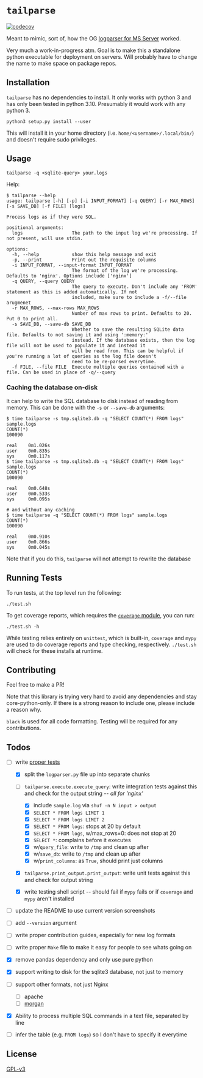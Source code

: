# `tailparse`

[![codecov](https://codecov.io/gh/valexandersaulys/tailparse/branch/master/graph/badge.svg)](https://codecov.io/gh/valexandersaulys/tailparse)

Meant to mimic, sort of, how the OG [logparser for MS
Server](https://en.wikipedia.org/wiki/Logparser) worked. 

Very much a work-in-progress atm. Goal is to make this a standalone
python executable for deployment on servers. Will probably have to
change the name to make space on package repos. 

## Installation

`tailparse` has no dependencies to install. It only works with
python 3 and has only been tested in python 3.10. Presumably it would
work with any python 3. 
```
python3 setup.py install --user
```

This will install it in your home directory
(i.e. `home/<username>/.local/bin/`) and doesn't require sudo
privileges. 


## Usage

`tailparse -q <sqlite-query> your.logs`

Help:
```
$ tailparse --help
usage: tailparse [-h] [-p] [-i INPUT_FORMAT] [-q QUERY] [-r MAX_ROWS] [-s SAVE_DB] [-f FILE] [logs]

Process logs as if they were SQL.

positional arguments:
  logs                  The path to the input log we're processing. If not present, will use stdin.

options:
  -h, --help            show this help message and exit
  -p, --print           Print out the requisite columns
  -i INPUT_FORMAT, --input-format INPUT_FORMAT
                        The format of the log we're processing. Defaults to 'nginx'. Options include ['nginx']
  -q QUERY, --query QUERY
                        The query to execute. Don't include any 'FROM' statement as this is added automatically. If not
                        included, make sure to include a -f/--file arugmenet
  -r MAX_ROWS, --max-rows MAX_ROWS
                        Number of max rows to print. Defaults to 20. Put 0 to print all.
  -s SAVE_DB, --save-db SAVE_DB
                        Whether to save the resulting SQLite data file. Defaults to not saving it and using ':memory:'
                        instead. If the database exists, then the log file will not be used to populate it and instead it
                        will be read from. This can be helpful if you're running a lot of queries as the log file doesn't
                        need to be re-parsed everytime.
  -f FILE, --file FILE  Execute multiple queries contained with a file. Can be used in place of -q/--query
```


### Caching the database on-disk

It can help to write the SQL database to disk instead of reading from
memory. This can be done with the `-s` or `--save-db` arguments:
```
$ time tailparse -s tmp.sqlite3.db -q "SELECT COUNT(*) FROM logs" sample.logs
COUNT(*)
100090

real    0m1.026s
user    0m0.835s
sys     0m0.117s
$ time tailparse -s tmp.sqlite3.db -q "SELECT COUNT(*) FROM logs" sample.logs
COUNT(*)
100090

real    0m0.648s
user    0m0.533s
sys     0m0.095s

# and without any caching
$ time tailparse -q "SELECT COUNT(*) FROM logs" sample.logs
COUNT(*)
100090

real    0m0.910s
user    0m0.866s
sys     0m0.045s
```

Note that if you do this, `tailparse` will not attempt to rewrite the database


## Running Tests

To run tests, at the top level run the following:
```
./test.sh
```

To get coverage reports, which requires the [`coverage`
module](https://coverage.readthedocs.io/en/6.5.0/), you can run:
```
./test.sh -h
```

While testing relies entirely on `unittest`, which is built-in,
`coverage` and `mypy` are used to do coverage reports and type
checking, respectively. `./test.sh` will check for these installs at
runtime.  


## Contributing

Feel free to make a PR! 

Note that this library is trying very hard to avoid any dependencies
and stay core-python-only. If there is a strong reason to include one,
please include a reason why.  

`black` is used for all code formatting. Testing will be required for
any contributions. 


## Todos  
  
+ [ ] write [proper
      tests](https://docs.python.org/3/library/unittest.html) 
      
  + [X] split the `logparser.py` file up into separate chunks 
  
  + [ ] `tailparse.execute.execute_query`: write integration tests
        against this and check for the output string -- _all for 'nginx'_
        
    + [x] include `sample.log` via `shuf -n N input > output`
    + [x] `SELECT * FROM logs LIMIT 1`
    + [x] `SELECT * FROM logs LIMIT 2`
    + [x] `SELECT * FROM logs`: stops at 20 by default
    + [x] `SELECT * FROM logs`, w/max_rows=0: does not stop at 20
    + [x] `SELECT *`: complains before it executes
    + [x] w/`query_file`: write to `/tmp` and clean up after
    + [x] w/`save_db`: write to `/tmp` and clean up after
    + [x] w/`print_columns`: as `True`, should print just columns
    
  + [x] `tailparse.print_output.print_output`: write unit tests
        against this and check for output string
        
  + [x] write testing shell script -- should fail if `mypy` fails or
        if `coverage` and `mypy` aren't installed

+ [ ] update the README to use current version screenshots

+ [ ] add `--version` argument

+ [ ] write proper contribution guides, especially for new log formats

+ [ ] write proper `Make` file to make it easy for people to see whats
      going on

+ [x] remove pandas dependency and only use pure python

+ [x] support writing to disk for the sqlite3 database, not just to
      memory 

+ [ ] support other formats, not just Nginx
  + [ ] apache 
  + [ ] [morgan](https://www.npmjs.com/package/morgan)

+ [x] Ability to process multiple SQL commands in a text file,
      separated by line
      
+ [ ] infer the table (e.g. `FROM logs`) so I don't have to specify it
      everytime 


## License

[GPL-v3](https://www.gnu.org/licenses/gpl-3.0.en.html)

